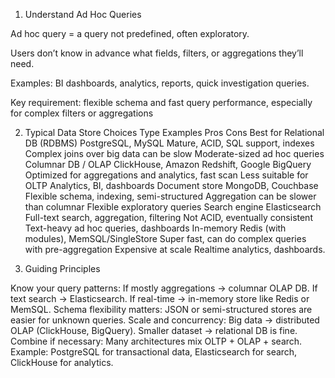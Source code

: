 1. Understand Ad Hoc Queries

Ad hoc query = a query not predefined, often exploratory.

Users don’t know in advance what fields, filters, or aggregations they’ll need.

Examples: BI dashboards, analytics, reports, quick investigation queries.

Key requirement: flexible schema and fast query performance, especially for complex filters or aggregations

2. Typical Data Store Choices
Type	Examples	Pros	Cons	Best for
Relational DB (RDBMS)	PostgreSQL, MySQL	Mature, ACID, SQL support, indexes	Complex joins over big data can be slow	Moderate-sized ad hoc queries
Columnar DB / OLAP	ClickHouse, Amazon Redshift, Google BigQuery	Optimized for aggregations and analytics, fast scan	Less suitable for OLTP	Analytics, BI, dashboards
Document store	MongoDB, Couchbase	Flexible schema, indexing, semi-structured	Aggregation can be slower than columnar	Flexible exploratory queries
Search engine	Elasticsearch	Full-text search, aggregation, filtering	Not ACID, eventually consistent	Text-heavy ad hoc queries, dashboards
In-memory	Redis (with modules), MemSQL/SingleStore	Super fast, can do complex queries with pre-aggregation	Expensive at scale	Realtime analytics, dashboards.

3. Guiding Principles

Know your query patterns:
If mostly aggregations → columnar OLAP DB.
If text search → Elasticsearch.
If real-time → in-memory store like Redis or MemSQL.
Schema flexibility matters:
JSON or semi-structured stores are easier for unknown queries.
Scale and concurrency:
Big data → distributed OLAP (ClickHouse, BigQuery).
Smaller dataset → relational DB is fine.
Combine if necessary:
Many architectures mix OLTP + OLAP + search.
Example: PostgreSQL for transactional data, Elasticsearch for search, ClickHouse for analytics.
